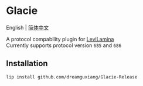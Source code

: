 # Glacie

English | [简体中文](README.zh.md)

A protocol compability plugin for [LeviLamina](https://github.com/LiteLDev/LeviLamina)  
Currently supports protocol version `685` and `686`

## Installation

```
lip install github.com/dreamguxiang/Glacie-Release
```
